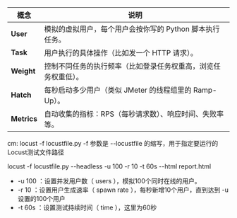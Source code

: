 | 概念          | 说明                                  |
| ----------- | ----------------------------------- |
| **User**    | 模拟的虚拟用户，每个用户会按你写的 Python 脚本执行任务。    |
| **Task**    | 用户执行的具体操作（比如发一个 HTTP 请求）。           |
| **Weight**  | 控制不同任务的执行频率（比如登录任务权重高，浏览任务权重低）。     |
| **Hatch**   | 每秒启动多少用户（类似 JMeter 的线程组里的 Ramp-Up）。 |
| **Metrics** | 自动收集的指标：RPS（每秒请求数）、响应时间、失败率等。       |

cm:
locust -f locustfile.py
-f 参数是 --locustfile 的缩写，用于指定要运行的Locust测试文件路径

locust -f locustfile.py --headless -u 100 -r 10 -t 60s --html report.html
- -u 100 ：设置并发用户数（ users ），模拟100个同时在线的用户。
- -r 10 ：设置用户生成速率（ spawn rate ），每秒新增10个用户，直到达到 -u 设置的100个用户
- -t 60s ：设置测试持续时间（ time ），这里为60秒